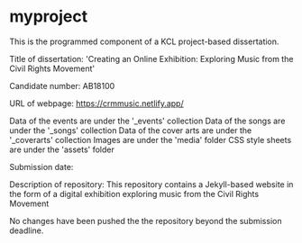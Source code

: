 # myproject

This is the programmed component of a KCL project-based dissertation.


Title of dissertation: 'Creating an Online Exhibition: Exploring Music from the Civil Rights Movement'


Candidate number: AB18100


URL of webpage: https://crmmusic.netlify.app/


Data of the events are under the '_events' collection 
Data of the songs are under the '_songs' collection
Data of the cover arts are under the '_coverarts' collection
Images are under the 'media' folder
CSS style sheets are under the 'assets' folder


Submission date:

 
Description of repository: This repository contains a Jekyll-based website in the form of a digital exhibition exploring music from the Civil Rights Movement


No changes have been pushed the the repository beyond the submission deadline.
